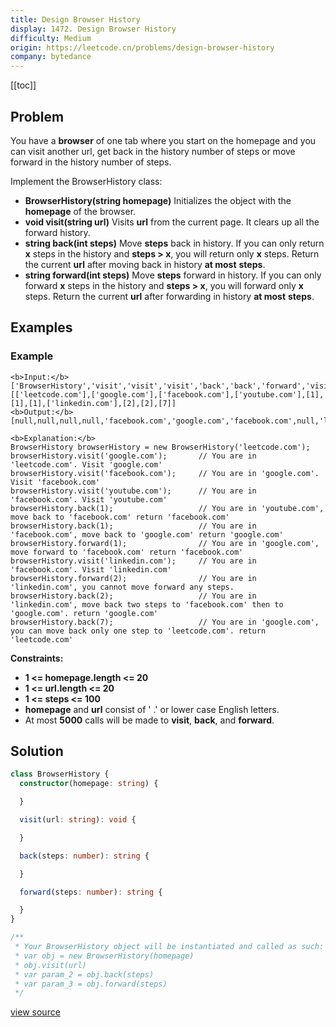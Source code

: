 ```yaml
---
title: Design Browser History
display: 1472. Design Browser History
difficulty: Medium
origin: https://leetcode.cn/problems/design-browser-history
company: bytedance
---
```


[[toc]]

## Problem

You have a **browser** of one tab where you start on the homepage and you can visit another url, get back in the history number of steps or move forward in the history number of steps.

Implement the BrowserHistory class:

- **BrowserHistory(string homepage)** Initializes the object with the **homepage** of the browser.
- **void visit(string url)** Visits **url** from the current page. It clears up all the forward history.
- **string back(int steps)** Move **steps** back in history. If you can only return **x** steps in the history and **steps > x**, you will return only **x** steps. Return the current **url** after moving back in history **at most** **steps**.
- **string forward(int steps)** Move **steps** forward in history. If you can only forward **x** steps in the history and **steps > x**, you will forward only **x** steps. Return the current **url** after forwarding in history **at most** **steps**.

## Examples

### Example

```
<b>Input:</b>
['BrowserHistory','visit','visit','visit','back','back','forward','visit','forward','back','back']
[['leetcode.com'],['google.com'],['facebook.com'],['youtube.com'],[1],[1],[1],['linkedin.com'],[2],[2],[7]]
<b>Output:</b>
[null,null,null,null,'facebook.com','google.com','facebook.com',null,'linkedin.com','google.com','leetcode.com']

<b>Explanation:</b>
BrowserHistory browserHistory = new BrowserHistory('leetcode.com');
browserHistory.visit('google.com');       // You are in 'leetcode.com'. Visit 'google.com'
browserHistory.visit('facebook.com');     // You are in 'google.com'. Visit 'facebook.com'
browserHistory.visit('youtube.com');      // You are in 'facebook.com'. Visit 'youtube.com'
browserHistory.back(1);                   // You are in 'youtube.com', move back to 'facebook.com' return 'facebook.com'
browserHistory.back(1);                   // You are in 'facebook.com', move back to 'google.com' return 'google.com'
browserHistory.forward(1);                // You are in 'google.com', move forward to 'facebook.com' return 'facebook.com'
browserHistory.visit('linkedin.com');     // You are in 'facebook.com'. Visit 'linkedin.com'
browserHistory.forward(2);                // You are in 'linkedin.com', you cannot move forward any steps.
browserHistory.back(2);                   // You are in 'linkedin.com', move back two steps to 'facebook.com' then to 'google.com'. return 'google.com'
browserHistory.back(7);                   // You are in 'google.com', you can move back only one step to 'leetcode.com'. return 'leetcode.com'
```

**Constraints:**

- **1 <= homepage.length <= 20**
- **1 <= url.length <= 20**
- **1 <= steps <= 100**
- **homepage** and **url** consist of  ' .'  or lower case English letters.
- At most **5000** calls will be made to **visit**, **back**, and **forward**.

## Solution

```ts
class BrowserHistory {
  constructor(homepage: string) {

  }

  visit(url: string): void {

  }

  back(steps: number): string {

  }

  forward(steps: number): string {

  }
}

/**
 * Your BrowserHistory object will be instantiated and called as such:
 * var obj = new BrowserHistory(homepage)
 * obj.visit(url)
 * var param_2 = obj.back(steps)
 * var param_3 = obj.forward(steps)
 */
```

[view source](https://leetcode.cn/problems/design-browser-history)
